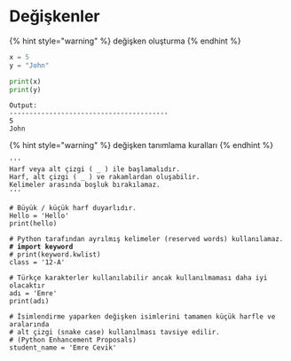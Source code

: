 # Değişkenler

{% hint style="warning" %}
değişken oluşturma
{% endhint %}

```python
x = 5
y = "John"

print(x)
print(y)
```

```
Output:
----------------------------------------
5
John
```

{% hint style="warning" %}
değişken tanımlama kuralları
{% endhint %}

<pre class="language-python"><code class="lang-python">'''
Harf veya alt çizgi ( _ ) ile başlamalıdır.
Harf, alt çizgi ( _ ) ve rakamlardan oluşabilir.
Kelimeler arasında boşluk bırakılamaz.
'''

# Büyük / küçük harf duyarlıdır.
Hello = 'Hello'
print(hello)

# Python tarafından ayrılmış kelimeler (reserved words) kullanılamaz.
<strong># import keyword
</strong># print(keyword.kwlist)
class = '12-A'

# Türkçe karakterler kullanılabilir ancak kullanılmaması daha iyi olacaktır
adı = 'Emre'
print(adı)

# İsimlendirme yaparken değişken isimlerini tamamen küçük harfle ve aralarında 
# alt çizgi (snake case) kullanılması tavsiye edilir. 
# (Python Enhancement Proposals)
student_name = 'Emre Cevik'</code></pre>
